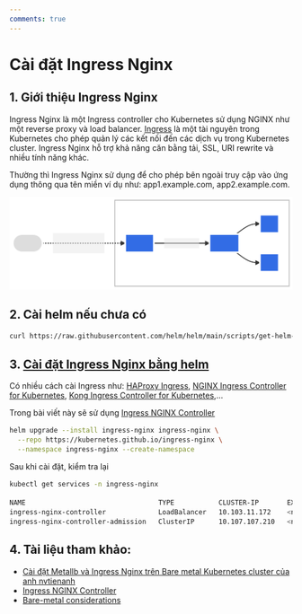```yaml
---
comments: true
---
```

# Cài đặt Ingress Nginx

## 1. Giới thiệu Ingress Nginx

Ingress Nginx là một Ingress controller cho Kubernetes sử dụng NGINX như một reverse proxy và load balancer. [Ingress](https://kubernetes.io/docs/concepts/services-networking/ingress/) là một tài nguyên trong Kubernetes cho phép quản lý các kết nối đến các dịch vụ trong Kubernetes cluster. Ingress Nginx hỗ trợ khả năng căn bằng tải, SSL, URI rewrite và nhiều tính năng khác.

Thường thì Ingress Nginx sử dụng để cho phép bên ngoài truy cập vào ứng dụng thông qua tên miền ví dụ như: app1.example.com, app2.example.com.

![Ingress](images/ingress.svg)

## 2. Cài helm nếu chưa có

```bash 
curl https://raw.githubusercontent.com/helm/helm/main/scripts/get-helm-3 | bash
```


## 3. [Cài đặt Ingress Nginx bằng helm](https://kubernetes.github.io/ingress-nginx/deploy/#quick-start)
Có nhiều cách cài Ingress như: [HAProxy Ingress](https://github.com/haproxytech/kubernetes-ingress#readme), [NGINX Ingress Controller for Kubernetes](https://www.nginx.com/products/nginx-ingress-controller/),  [Kong Ingress Controller for Kubernetes](https://github.com/Kong/kubernetes-ingress-controller#readme),...

Trong bài viết này sẽ sử dụng [Ingress NGINX Controller](https://kubernetes.github.io/ingress-nginx/deploy/#quick-start)

```bash 
helm upgrade --install ingress-nginx ingress-nginx \
  --repo https://kubernetes.github.io/ingress-nginx \
  --namespace ingress-nginx --create-namespace
```

Sau khi cài đặt, kiểm tra lại

```bash 
kubectl get services -n ingress-nginx

NAME                                 TYPE           CLUSTER-IP       EXTERNAL-IP    PORT(S)                      AGE
ingress-nginx-controller             LoadBalancer   10.103.11.172    <none>         80:32000/TCP,443:32748/TCP   17d
ingress-nginx-controller-admission   ClusterIP      10.107.107.210   <none>         443/TCP                      17d


```

## 4. Tài liệu tham khảo:

- [Cài đặt Metallb và Ingress Nginx trên Bare metal Kubernetes cluster của anh nvtienanh](https://nvtienanh.info/blog/cai-dat-metallb-va-ingress-nginx-tren-bare-metal-kubernetes-cluster)
- [Ingress NGINX Controller](https://kubernetes.github.io/ingress-nginx/deploy/#quick-start)
- [Bare-metal considerations](https://kubernetes.github.io/ingress-nginx/deploy/baremetal/)